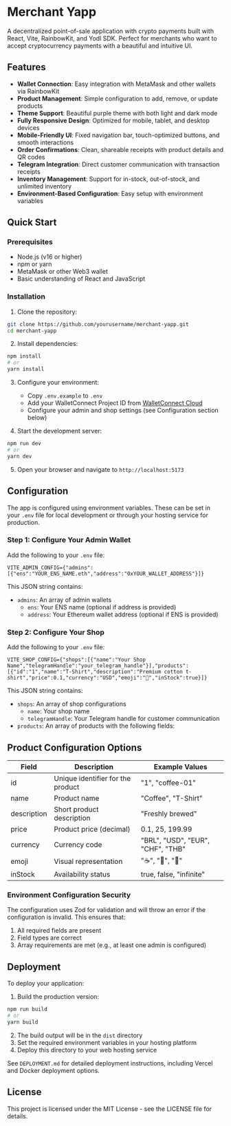 # Merchant Yapp

A decentralized point-of-sale application with crypto payments built with React, Vite, RainbowKit, and Yodl SDK. Perfect for merchants who want to accept cryptocurrency payments with a beautiful and intuitive UI.

## Features

- **Wallet Connection**: Easy integration with MetaMask and other wallets via RainbowKit
- **Product Management**: Simple configuration to add, remove, or update products
- **Theme Support**: Beautiful purple theme with both light and dark mode
- **Fully Responsive Design**: Optimized for mobile, tablet, and desktop devices
- **Mobile-Friendly UI**: Fixed navigation bar, touch-optimized buttons, and smooth interactions
- **Order Confirmations**: Clean, shareable receipts with product details and QR codes
- **Telegram Integration**: Direct customer communication with transaction receipts
- **Inventory Management**: Support for in-stock, out-of-stock, and unlimited inventory
- **Environment-Based Configuration**: Easy setup with environment variables

## Quick Start

### Prerequisites

- Node.js (v16 or higher)
- npm or yarn
- MetaMask or other Web3 wallet
- Basic understanding of React and JavaScript

### Installation

1. Clone the repository:
```bash
git clone https://github.com/yourusername/merchant-yapp.git
cd merchant-yapp
```

2. Install dependencies:
```bash
npm install
# or
yarn install
```

3. Configure your environment:
   - Copy `.env.example` to `.env`
   - Add your WalletConnect Project ID from [WalletConnect Cloud](https://cloud.walletconnect.com/)
   - Configure your admin and shop settings (see Configuration section below)

4. Start the development server:
```bash
npm run dev
# or
yarn dev
```

5. Open your browser and navigate to `http://localhost:5173`

## Configuration

The app is configured using environment variables. These can be set in your `.env` file for local development or through your hosting service for production.

### Step 1: Configure Your Admin Wallet

Add the following to your `.env` file:

```
VITE_ADMIN_CONFIG={"admins":[{"ens":"YOUR_ENS_NAME.eth","address":"0xYOUR_WALLET_ADDRESS"}]}
```

This JSON string contains:
- `admins`: An array of admin wallets
  - `ens`: Your ENS name (optional if address is provided)
  - `address`: Your Ethereum wallet address (optional if ENS is provided)

### Step 2: Configure Your Shop

Add the following to your `.env` file:

```
VITE_SHOP_CONFIG={"shops":[{"name":"Your Shop Name","telegramHandle":"your_telegram_handle"}],"products":[{"id":"1","name":"T-Shirt","description":"Premium cotton t-shirt","price":0.1,"currency":"USD","emoji":"👕","inStock":true}]}
```

This JSON string contains:
- `shops`: An array of shop configurations
  - `name`: Your shop name
  - `telegramHandle`: Your Telegram handle for customer communication
- `products`: An array of products with the following fields:

## Product Configuration Options

| Field | Description | Example Values |
|-------|-------------|----------------|
| id | Unique identifier for the product | "1", "coffee-01" |
| name | Product name | "Coffee", "T-Shirt" |
| description | Short product description | "Freshly brewed" |
| price | Product price (decimal) | 0.1, 25, 199.99 |
| currency | Currency code | "BRL", "USD", "EUR", "CHF", "THB" |
| emoji | Visual representation | "☕", "👕", "🧢" |
| inStock | Availability status | true, false, "infinite" |

### Environment Configuration Security

The configuration uses Zod for validation and will throw an error if the configuration is invalid. This ensures that:

1. All required fields are present
2. Field types are correct
3. Array requirements are met (e.g., at least one admin is configured)

## Deployment

To deploy your application:

1. Build the production version:
```bash
npm run build
# or
yarn build
```

2. The build output will be in the `dist` directory
3. Set the required environment variables in your hosting platform
4. Deploy this directory to your web hosting service

See `DEPLOYMENT.md` for detailed deployment instructions, including Vercel and Docker deployment options.

## License

This project is licensed under the MIT License - see the LICENSE file for details.
